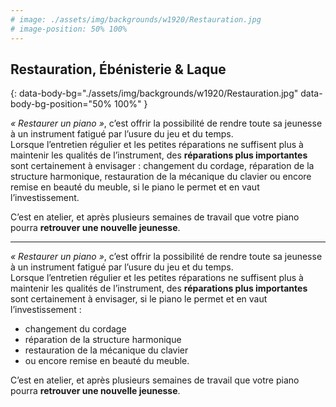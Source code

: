 ```yaml
---
# image: ./assets/img/backgrounds/w1920/Restauration.jpg
# image-position: 50% 100%
---
```


## Restauration, Ébénisterie & Laque
{: data-body-bg="./assets/img/backgrounds/w1920/Restauration.jpg" data-body-bg-position="50% 100%" }

_« Restaurer un piano »_, c’est offrir la possibilité de rendre toute sa jeunesse à un instrument fatigué par l’usure du jeu et du temps.  
Lorsque l’entretien régulier et les petites réparations ne suffisent plus à maintenir les qualités de l’instrument, des **réparations plus importantes** sont certainement à envisager : changement du cordage, réparation de la structure harmonique, restauration de la mécanique du clavier ou encore remise en beauté du meuble, si le piano le permet et en vaut l’investissement.

C’est en atelier, et après plusieurs semaines de travail que votre piano pourra **retrouver une nouvelle jeunesse**.

---------------------------------------

_« Restaurer un piano »_, c’est offrir la possibilité de rendre toute sa jeunesse à un instrument fatigué par l’usure du jeu et du temps.  
Lorsque l’entretien régulier et les petites réparations ne suffisent plus à maintenir les qualités de l’instrument, des **réparations plus importantes** sont certainement à envisager, si le piano le permet et en vaut l’investissement : 
- changement du cordage
- réparation de la structure harmonique
- restauration de la mécanique du clavier 
- ou encore remise en beauté du meuble.

C’est en atelier, et après plusieurs semaines de travail que votre piano pourra **retrouver une nouvelle jeunesse**.
